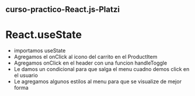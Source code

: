 ## curso-practico-React.js-Platzi

# React.useState
- importamos useState
- Agregamos el onClick al icono del carrito en el ProductItem
- Agregamos onClick en el header con una funcion handleToggle
- Le damos un condicional para que salga el menu cuadno demos click en el usuario
- Le agregamos algunos estilos al menu para que se visualize de mejor forma